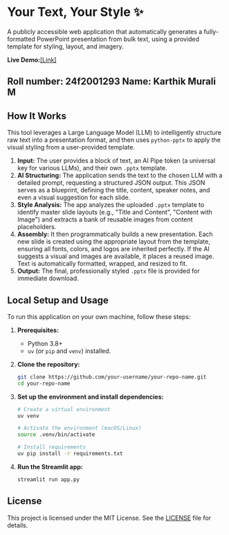 # Your Text, Your Style ✨

A publicly accessible web application that automatically generates a fully-formatted PowerPoint presentation from bulk text, using a provided template for styling, layout, and imagery.


**Live Demo:**[[Link]](https://text-to-ppt.streamlit.app/)

Roll number: 24f2001293
Name: Karthik Murali M
---

## How It Works

This tool leverages a Large Language Model (LLM) to intelligently structure raw text into a presentation format, and then uses `python-pptx` to apply the visual styling from a user-provided template.

1.  **Input:** The user provides a block of text, an AI Pipe token (a universal key for various LLMs), and their own `.pptx` template.
2.  **AI Structuring:** The application sends the text to the chosen LLM with a detailed prompt, requesting a structured JSON output. This JSON serves as a blueprint, defining the title, content, speaker notes, and even a visual suggestion for each slide.
3.  **Style Analysis:** The app analyzes the uploaded `.pptx` template to identify master slide layouts (e.g., "Title and Content", "Content with Image") and extracts a bank of reusable images from content placeholders.
4.  **Assembly:** It then programmatically builds a new presentation. Each new slide is created using the appropriate layout from the template, ensuring all fonts, colors, and logos are inherited perfectly. If the AI suggests a visual and images are available, it places a reused image. Text is automatically formatted, wrapped, and resized to fit.
5.  **Output:** The final, professionally styled `.pptx` file is provided for immediate download.

## Local Setup and Usage

To run this application on your own machine, follow these steps:

1.  **Prerequisites:**
    *   Python 3.8+
    *   `uv` (or `pip` and `venv`) installed.

2.  **Clone the repository:**
    ```bash
    git clone https://github.com/your-username/your-repo-name.git
    cd your-repo-name
    ```

3.  **Set up the environment and install dependencies:**
    ```bash
    # Create a virtual environment
    uv venv

    # Activate the environment (macOS/Linux)
    source .venv/bin/activate

    # Install requirements
    uv pip install -r requirements.txt
    ```

4.  **Run the Streamlit app:**
    ```bash
    streamlit run app.py
    ```

## License

This project is licensed under the MIT License. See the [LICENSE](LICENSE) file for details.

